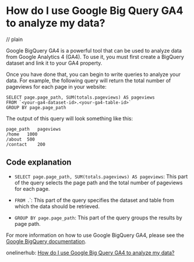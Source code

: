 # How do I use Google Big Query GA4 to analyze my data?
// plain

Google BigQuery GA4 is a powerful tool that can be used to analyze data from Google Analytics 4 (GA4). To use it, you must first create a BigQuery dataset and link it to your GA4 property.

Once you have done that, you can begin to write queries to analyze your data. For example, the following query will return the total number of pageviews for each page in your website:

```
SELECT page.page_path, SUM(totals.pageviews) AS pageviews
FROM `<your-ga4-dataset-id>.<your-ga4-table-id>`
GROUP BY page.page_path
```

The output of this query will look something like this:

```
page_path	pageviews
/home	1000
/about	500
/contact	200
```

## Code explanation


- `SELECT page.page_path, SUM(totals.pageviews) AS pageviews`: This part of the query selects the page path and the total number of pageviews for each page.

- `FROM `<your-ga4-dataset-id>.<your-ga4-table-id>`: This part of the query specifies the dataset and table from which the data should be retrieved.

- `GROUP BY page.page_path`: This part of the query groups the results by page path.

For more information on how to use Google BigQuery GA4, please see the [Google BigQuery documentation](https://cloud.google.com/bigquery/docs/reference/standard-sql/).

onelinerhub: [How do I use Google Big Query GA4 to analyze my data?](https://onelinerhub.com/google-big-query/how-do-i-use-google-big-query-ga--to-analyze-my-data)